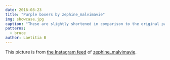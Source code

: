 ```yaml
---
date: 2016-08-23
title: "Purple boxers by zephine_malvimavie"
img: showcase.jpg
caption: "These are slightly shortened in comparison to the original pattern"
patterns:
  - bruce
author: Laetitia B
---
```


This picture is from [the Instagram feed](https://www.instagram.com/p/BJcIzihhz-b-2_3G5FtvtsnUz1ZKoqADYPAyZw0/) of [zephine_malvimavie](https://instagram.com/zephine_malvimavie).